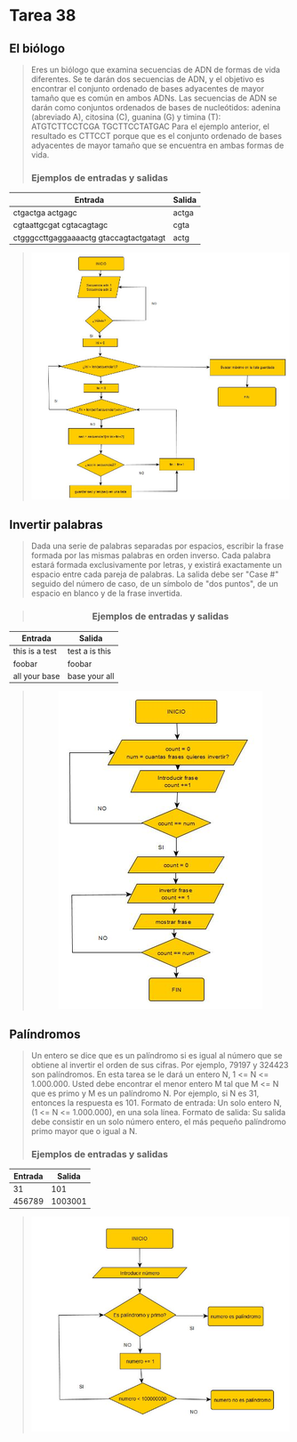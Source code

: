 # Tarea 38
## El biólogo
>Eres un biólogo que examina secuencias de ADN de formas de vida diferentes. Se te darán dos secuencias de ADN,
y el objetivo es encontrar el conjunto ordenado de bases adyacentes de mayor tamaño que es común en ambos ADNs.
Las secuencias de ADN se darán como conjuntos ordenados de bases de nucleótidos: adenina (abreviado A), citosina (C),
guanina (G) y timina (T):
>ATGTCTTCCTCGA TGCTTCCTATGAC
Para el ejemplo anterior, el resultado es CTTCCT porque que es el conjunto ordenado de bases adyacentes de mayor tamaño
 que se encuentra en ambas formas de vida.
>### Ejemplos de entradas y salidas

| Entrada      | Salida |
| ----------- | ----------- |
| ctgactga actgagc      | actga       |
| cgtaattgcgat cgtacagtagc   | cgta        | 
| ctgggccttgaggaaaactg gtaccagtactgatagt   | actg        |


>![imagen_etl](tarea38_el_biologo.JPG)

## Invertir palabras
>Dada una serie de palabras separadas por espacios, escribir la frase formada por las mismas palabras en orden inverso.
Cada palabra estará formada exclusivamente por letras, y existirá exactamente un espacio entre cada pareja de palabras.
La salida debe ser "Case #" seguido del número de caso, de un símbolo de "dos puntos", de un espacio en blanco
y de la frase invertida.

<div align="center">

>### Ejemplos de entradas y salidas
| Entrada      | Salida |
| ----------- | ----------- |
| this is a test      | test a is this       |
| foobar  | foobar   | 
| all your base  | base your all   |

>![imagen_etl](tarea38_invertirpalabras.JPG)

</div>

 </p>

## Palíndromos
>Un entero se dice que es un palíndromo si es igual al número que se obtiene al invertir el orden de sus cifras.
Por ejemplo, 79197 y 324423 son palíndromos. En esta tarea se le dará un entero N, 1 <= N <= 1.000.000.
Usted debe encontrar el menor entero M tal que M <= N que es primo y M es un palíndromo N.
Por ejemplo, si N es 31, entonces la respuesta es 101.
Formato de entrada:
Un solo entero N, (1 <= N <= 1.000.000), en una sola línea.
Formato de salida:
Su salida debe consistir en un solo número entero, el más pequeño palíndromo primo mayor que o igual a N.
>### Ejemplos de entradas y salidas

| Entrada      | Salida |
| ----------- | ----------- |
| 31      | 101       |
| 456789  | 1003001   |

>![imagen_etl](tarea38_palindromo.JPG)
 